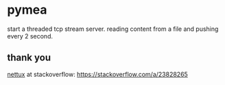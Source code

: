 # pymea
start a threaded tcp stream server.
reading content from a file and pushing every 2 second.
## thank you
[nettux](https://stackoverflow.com/users/2814626/) at stackoverflow: https://stackoverflow.com/a/23828265
